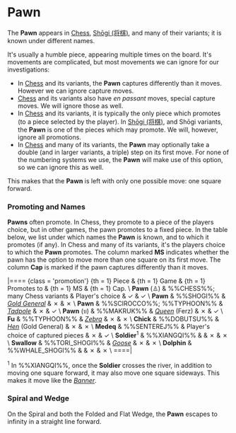 # Pawn

The **Pawn** appears in [Chess](#wiki), 
[Sh&#x14d;gi (&#x5c06;&#x68cb;)](#wiki:Shogi), and many of their
variants; it is known under different names.

It's usually a humble piece, appearing multiple times on the board.
It's movements are complicated, but most movements we can ignore
for our investigations:

* In [Chess](#wiki) and its variants, the **Pawn** captures differently
  than it moves. However we can ignore capture moves.
* [Chess](#wiki) and its variants also have *en passant* moves, special
  capture moves. We will ignore those as well.
* In [Chess](#wiki) and its variants, it is typically the only piece
  which promotes (to a piece selected by the player). In
  [Sh&#x14d;gi (&#x5c06;&#x68cb;)](#wiki:Shogi), and Sh&#x14d;gi
  variants, the **Pawn** is one of the pieces which may promote.
  We will, however, ignore all promotions.
* In [Chess](#wiki) and many of its variants, the **Pawn** may optionally
  take a double (and in larger variants, a triple) step on its first
  move. For none of the numbering systems we use, the **Pawn** will
  make use of this option, so we can ignore this as well.

This makes that the **Pawn** is left with only one possible move:
one square forward.

### Promoting and Names

**Pawns** often promote. In Chess, they promote to a piece of the
players choice, but in other games, the pawn promotes to a fixed piece.
In the table below, we list under which names the **Pawn** is known, 
and to which it promotes (if any). In Chess and many of its variants,
it's the players choice to which the **Pawn** promotes. The column
marked **MS** indicates whether the pawn has the option to move more than
one square on its first move. The column **Cap** is marked if the pawn
captures differently than it moves.

|====
{class = 'promotion'}
{th = 1} Piece &
{th = 1} Game  &
{th = 1} Promotes to &
{th = 1} MS &
{th = 1} Cap. \\
**Pawn** (&#x2659;)
             &  %%CHESS%%; many Chess variants
             &  Player's choice
             &  &#x2713;
             &  &#x2713;                                                     \\
**Pawn**     &  %%SHOGI%%
             &  [*Gold General*](gold_general.html)
             &  &#x2717;
             &  &#x2717;                                                     \\
**Pawn**     &  %%SCIROCCO%%; %%TYPHOON%%
             &  [*Tadpole*](tadpole.html)
             &  &#x2717;
             &  &#x2713;                                                     \\
**Pawn** (&#x0E1A;)
             &  %%MAKRUK%%
             &  [*Queen*](ferz.html?piece=queen) (Ferz)
             &  &#x2717;
             &  &#x2713;                                                     \\
**Fu**       &  %%TYPHOON%%
             &  [*Zebra*](zebra.html)
             &  &#x2717;
             &  &#x2717;                                                     \\
**Chick**    &  %%DOBUTSU%%
             &  [*Hen*](gold_general.html?piece=dobutsu_hen) (Gold General)
             &  &#x2717;
             &  &#x2717;                                                     \\
**Medeq**    &  %%SENTEREJ%%
             &  Player's choice of captured pieces
             &  &#x2717;
             &  &#x2713;                                                     \\
**Soldier**<sup>1</sup>
             &  %%XIANGQI%%
             &
             &  &#x2717;
             &  &#x2717;                                                     \\
**Swallow**  &  %%TORI_SHOGI%%
             &  [*Goose*](goose.html)
             &  &#x2717;
             &  &#x2717;                                                     \\
**Dolphin**  &  %%WHALE_SHOGI%%
             &
             &  &#x2717;
             &  &#x2717;                                                     \\
====|

<sup>1</sup> In %%XIANGQI%%, once the **Soldier** crosses the river,
             in addition to moving one square forward, it may also
             move one square sideways. This makes it move like the
             [*Banner*](banner.html).

### Spiral and Wedge

On the Spiral and both the Folded and Flat Wedge, the **Pawn**
escapes to infinity in a straight line forward.
